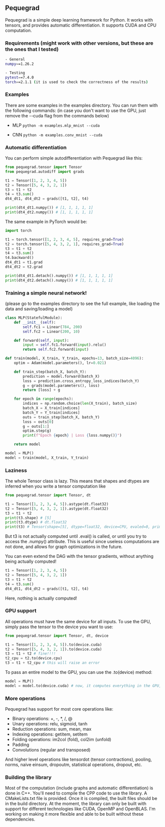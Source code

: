 ## Pequegrad

Pequegrad is a simple deep learning framework for Python. It works with tensors, and provides automatic differentiation. It supports CUDA and CPU computation.

### Requirements (might work with other versions, but these are the ones that I tested)

```bash
- General
numpy==1.26.2

- Testing
pytest==7.4.0
torch==2.1.1 (it is used to check the correctness of the results)
```

### Examples

There are some examples in the examples directory. You can run them with the following commands:
(in case you don't want to use the GPU, just remove the --cuda flag from the commands below)

- MLP
  `python -m examples.mlp_mnist --cuda`

- CNN
  `python -m examples.conv_mnist --cuda`

### Automatic differentiation

You can perform simple autodifferentiation with Pequegrad like this:

```python
from pequegrad.tensor import Tensor
from pequegrad.autodiff import grads

t1 = Tensor([1, 2, 3, 4, 5])
t2 = Tensor([5, 4, 3, 2, 1])
t3 = t1 + t2
t4 = t3.sum()
dt4_dt1, dt4_dt2 = grads([t1, t2], t4)

print(dt4_dt1.numpy()) # [1, 1, 1, 1, 1]
print(dt4_dt2.numpy()) # [1, 1, 1, 1, 1]
```

The same example in PyTorch would be:

```python
import torch

t1 = torch.tensor([1, 2, 3, 4, 5], requires_grad=True)
t2 = torch.tensor([5, 4, 3, 2, 1], requires_grad=True)
t3 = t1 + t2
t4 = t3.sum()
t4.backward()
dt4_dt1 = t1.grad
dt4_dt2 = t2.grad

print(dt4_dt1.detach().numpy()) # [1, 1, 1, 1, 1]
print(dt4_dt2.detach().numpy()) # [1, 1, 1, 1, 1]
```

### Training a simple neural network!

(please go to the examples directory to see the full example, like loading the data and saving/loading a model)

```python
class MLP(StatefulModule):
    def __init__(self):
        self.fc1 = Linear(784, 200)
        self.fc2 = Linear(200, 10)

    def forward(self, input):
        input = self.fc1.forward(input).relu()
        return self.fc2.forward(input)

def train(model, X_train, Y_train, epochs=13, batch_size=4096):
    optim = Adam(model.parameters(), lr=0.021)

    def train_step(batch_X, batch_Y):
        prediction = model.forward(batch_X)
        loss = prediction.cross_entropy_loss_indices(batch_Y)
        g = grads(model.parameters(), loss)
        return [loss] + g

    for epoch in range(epochs):
        indices = np.random.choice(len(X_train), batch_size)
        batch_X = X_train[indices]
        batch_Y = Y_train[indices]
        outs = train_step(batch_X, batch_Y)
        loss = outs[0]
        g = outs[1:]
        optim.step(g)
        print(f"Epoch {epoch} | Loss {loss.numpy()}")

    return model

model = MLP()
model = train(model, X_train, Y_train)
```

### Laziness

The whole Tensor class is lazy. This means that shapes and dtypes are inferred when you write a tensor computation like

```python
from pequegrad.tensor import Tensor, dt

t1 = Tensor([1, 2, 3, 4, 5]).astype(dt.float32)
t2 = Tensor([5, 4, 3, 2, 1]).astype(dt.float32)
t3 = t1 + t2
print(t3.shape) # [5]
print(t3.dtype) # dt.float32
print(t3) # Tensor(shape=[5], dtype=float32, device=CPU, evaled=0, primitive=Add, id=34)
```

But t3 is not actually computed until .eval() is called, or until you try to access the .numpy() attribute.
This is useful since useless computations are not done, and allows for graph optimizations in the future.

You can even extend the DAG with the tensor gradients, without anything being actually computed!

```python
t1 = Tensor([1, 2, 3, 4, 5])
t2 = Tensor([5, 4, 3, 2, 1])
t3 = t1 + t2
t4 = t3.sum()
dt4_dt1, dt4_dt2 = grads([t1, t2], t4)
```

Here, nothing is actually computed!

### GPU support

All operations must have the same device for all inputs. To use the GPU, simply pass the tensor to the device you want to use:

```python
from pequegrad.tensor import Tensor, dt, device

t1 = Tensor([1, 2, 3, 4, 5]).to(device.cuda)
t2 = Tensor([5, 4, 3, 2, 1]).to(device.cuda)
t3 = t1 + t2 # fine!!!!
t2_cpu = t2.to(device.cpu)
t3 = t1 + t2_cpu # this will raise an error
```

To pass an entire model to the GPU, you can use the .to(device) method:

```python
model = MLP()
model = model.to(device.cuda) # now, it computes everything in the GPU, and expects all inputs to be in the GPU!
```

### More operations

Pequegrad has support for most core operations like:

- Binary operations: +, -, \*, /, @
- Unary operations: relu, sigmoid, tanh
- Reduction operations: sum, mean, max
- Indexing operations: getitem, setitem
- Folding operations: im2col (fold), col2im (unfold)
- Padding
- Convolutions (regular and transposed)

And higher level operations like tensordot (tensor contractions), pooling, norms, naive einsum, dropoutm, statistical operations, dropout, etc.

### Building the library

Most of the computation (include graphs and automatic differentiation) is done in C++. You'll need to compile the CPP code to use the library. A CMakeLists.txt file is provided. Once it is compiled, the built files should be in the build directory.
At the moment, the library can only be built with support for different technologies like CUDA, OpenMP and OpenBLAS. I'm working on making it more flexible and able to be built without these dependencies.
